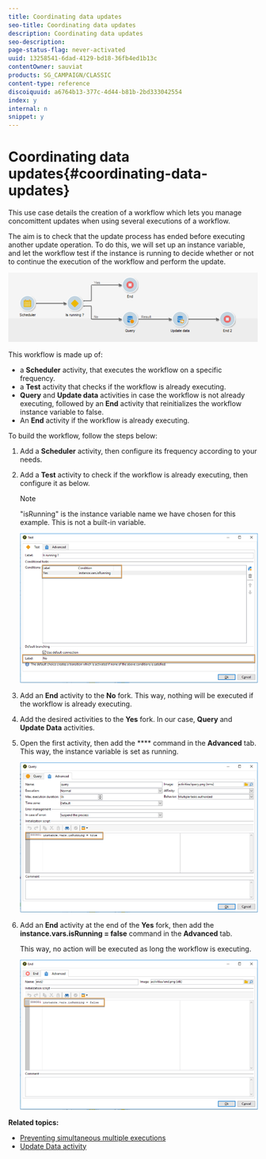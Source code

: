 ```yaml
---
title: Coordinating data updates
seo-title: Coordinating data updates
description: Coordinating data updates
seo-description: 
page-status-flag: never-activated
uuid: 13258541-6dad-4129-bd18-36fb4ed1b13c
contentOwner: sauviat
products: SG_CAMPAIGN/CLASSIC
content-type: reference
discoiquuid: a6764b13-377c-4d44-b81b-2bd333042554
index: y
internal: n
snippet: y
---
```


# Coordinating data updates{#coordinating-data-updates}

This use case details the creation of a workflow which lets you manage concomittent updates when using several executions of a workflow.

The aim is to check that the update process has ended before executing another update operation. To do this, we will set up an instance variable, and let the workflow test if the instance is running to decide whether or not to continue the execution of the workflow and perform the update.

![](assets/uc_dataupdate_wkf.png)

This workflow is made up of:

* a **Scheduler** activity, that executes the workflow on a specific frequency.
* a **Test** activity that checks if the workflow is already executing.
* **Query** and **Update data** activities in case the workflow is not already executing, followed by an **End** activity that reinitializes the workflow instance variable to false.
* An **End** activity if the workflow is already executing.

To build the workflow, follow the steps below:

1. Add a **Scheduler** activity, then configure its frequency according to your needs.
1. Add a **Test** activity to check if the workflow is already executing, then configure it as below.

   >[!NOTE]
   >
   >"isRunning" is the instance variable name we have chosen for this example. This is not a built-in variable.

   ![](assets/uc_dataupdate_test.png)

1. Add an **End** activity to the **No** fork. This way, nothing will be executed if the workflow is already executing.
1. Add the desired activities to the **Yes** fork. In our case, **Query** and **Update Data** activities.
1. Open the first activity, then add the **** command in the **Advanced** tab. This way, the instance variable is set as running.

   ![](assets/uc_dataupdate_query.png)

1. Add an **End** activity at the end of the **Yes** fork, then add the **instance.vars.isRunning = false** command in the **Advanced** tab.

   This way, no action will be executed as long the workflow is executing.

   ![](assets/uc_dataupdate_end.png)

**Related topics:**

* [Preventing simultaneous multiple executions](../../workflow/using/coordinating-data-updates.md#preventing-simultaneous-multiple-executions)
* [Update Data activity](../../workflow/using/update-data.md)

